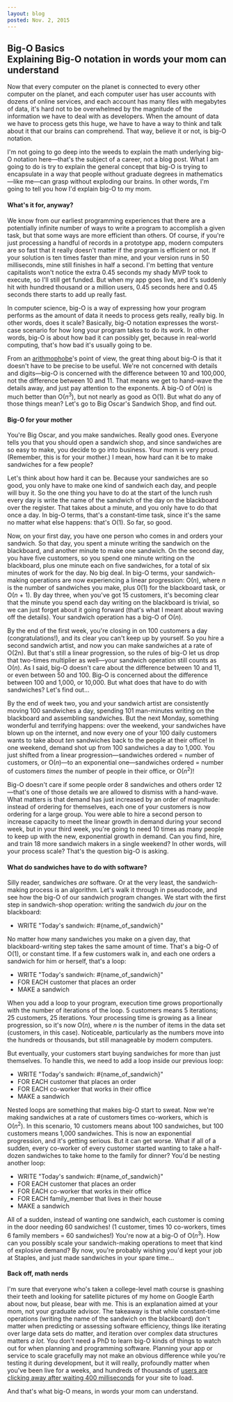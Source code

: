 ```yaml
---
layout: blog
posted: Nov. 2, 2015
---
```


## Big-O Basics<br>Explaining Big-O notation in words your mom can understand</h3>

  <p>Now that every computer on the planet is connected to every other computer on the planet, and each computer user has user accounts with dozens of online services, and each account has many files with megabytes of data, it's hard not to be overwhelmed by the magnitude of the information we have to deal with as developers. When the amount of data we have to process gets this huge, we have to have a way to think and talk about it that our brains can comprehend. That way, believe it or not, is big-O notation.</p>

  <p>I'm not going to go deep into the weeds to explain the math underlying big-O notation here&mdash;that's the subject of a career, not a blog post. What I am going to do is try to explain the general concept that big-O is trying to encapsulate in a way that people without graduate degrees in mathematics&mdash;like me&mdash;can grasp without exploding our brains. In other words, I'm going to tell you how I'd explain big-O to my mom.</p>

<h4 class="blog--section-head">What's it for, anyway?</h4>

  <p>We know from our earliest programming experiences that there are a potentially infinite number of ways to write a program to accomplish a given task, but that some ways are more efficient than others. Of course, if you're just processing a handful of records in a prototype app, modern computers are so fast that it really doesn't matter if the program is efficient or not. If your solution is ten times faster than mine, and your version runs in 50 milliseconds, mine still finishes in half a second. I'm betting that venture capitalists won't notice the extra 0.45 seconds my shady MVP took to execute, so I'll still get funded. But when my app goes live, and it's suddenly hit with hundred thousand or a million users, 0.45 seconds here and 0.45 seconds there starts to add up really fast.</p>

  <p>In computer science, big-O is a way of expressing how your program performs as the amount of data it needs to process gets really, really big. In other words, does it scale? Basically, big-O notation expresses the worst-case scenario for how long your program takes to do its work. In other words, big-O is about how bad it can possibly get, because in real-world computing, that's how bad it's usually going to be.</p>

  <p>From an <a href="http://dictionary.reference.com/browse/arithmophobia" title="I did not make this word up." target="_blank">arithmophobe</a>'s point of view, the great thing about big-O is that it doesn't have to be precise to be useful. We're not concerned with details and digits&mdash;big-O is concerned with the difference between 10 and 100,000, not the difference between 10 and 11. That means we get to hand-wave the details away, and just pay attention to the exponents. A big-O of O(<i>n</i>) is much better than O(<i>n</i><sup>3</sup>), but not nearly as good as O(1). But what do any of those things mean? Let's go to Big Oscar's Sandwich Shop, and find out.</p>

<h4 class="blog--section-head">Big-O for your mother</h4>

  <p>You're Big Oscar, and you make sandwiches. Really good ones. Everyone tells you that you should open a sandwich shop, and since sandwiches are so easy to make, you decide to go into business. Your mom is very proud. (Remember, this is for your mother.) I mean, how hard can it be to make sandwiches for a few people?</p>

  <p>Let's think about how hard it can be. Because your sandwiches are so good, you only have to make one kind of sandwich each day, and people will buy it. So the one thing you have to do at the start of the lunch rush every day is write the name of the sandwich of the day on the blackboard over the register. That takes about a minute, and you only have to do that once a day. In big-O terms, that's a constant-time task, since it's the same no matter what else happens: that's O(1). So far, so good.</p>

  <p>Now, on your first day, you have one person who comes in and orders your sandwich. So that day, you spent a minute writing the sandwich on the blackboard, and another minute to make one sandwich. On the second day, you have five customers, so you spend one minute writing on the blackboard, plus one minute each on five sandwiches, for a total of six minutes of work for the day. No big deal. In big-O terms, your sandwich-making operations are now experiencing a linear progression: O(<i>n</i>), where <i>n</i> is the number of sandwiches you make, plus 0(1) for the blackboard task, or O(<i>n</i> + 1). By day three, when you've got 15 customers, it's becoming clear that the minute you spend each day writing on the blackboard is trivial, so we can just forget about it going forward (that's what I meant about waving off the details). Your sandwich operation has a big-O of O(<i>n</i>).</p>

  <p>By the end of the first week, you're closing in on 100 customers a day (congratulations!), and its clear you can't keep up by yourself. So you hire a second sandwich artist, and now you can make sandwiches at a rate of O(2n). But that's still a linear progression, so the rules of big-O let us drop that two-times multiplier as well&mdash;your sandwich operation still counts as O(<i>n</i>). As I said, big-O doesn't care about the difference between 10 and 11, or even between 50 and 100. Big-O is concerned about the difference between 100 and 1,000, or 10,000. But what does that have to do with sandwiches? Let's find out&hellip;</p>

  <p>By the end of week two, you and your sandwich artist are consistently moving 100 sandwiches a day, spending 101 man-minutes writing on the blackboard and assembling sandwiches. But the next Monday, something wonderful and terrifying happens: over the weekend, your sandwiches have blown up on the internet, and now every one of your 100 daily customers wants to take about <i>ten</i> sandwiches back to the people at their office! In one weekend, demand shot up from 100 sandwiches a day to 1,000. You just shifted from a linear progression&mdash;sandwiches ordered = number of customers, or O(<i>n</i>)&mdash;to an exponential one&mdash;sandwiches ordered = number of customers <i>times</i> the number of people in their office, or O(<i>n</i><sup>2</sup>)!</p>

  <p>Big-O doesn't care if some people order 8 sandwiches and others order 12&mdash;that's one of those details we are allowed to dismiss with a hand-wave. What matters is that demand has just increased by an order of magnitude: instead of ordering for themselves, each one of your customers is now ordering for a large group. You were able to hire a second person to increase capacity to meet the linear growth in demand during your second week, but in your third week, you're going to need 10 times as many people to keep up with the new, exponential growth in demand. Can you find, hire, and train 18 more sandwich makers in a single weekend? In other words, will your process scale? That's the question big-O is asking.</p>

<h4 class="blog--section-head">What do sandwiches have to do with software?</h4>

  <p>Silly reader, sandwiches <i>are</i> software. Or at the very least, the sandwich-making process is an algorithm. Let's walk it through in pseudocode, and see how the big-O of our sandwich program changes. We start with the first step in sandwich-shop operation: writing the sandwich <i>du jour</i> on the blackboard:</p>

  <ul class="code code-block">
    <li>WRITE "Today's sandwich: #{name_of_sandwich}"</li>
  </ul>

  <p>No matter how many sandwiches you make on a given day, that blackboard-writing step takes the same amount of time. That's a big-O of O(1), or constant time. If a few customers walk in, and each one orders a sandwich for him or herself, that's a loop:</p>

  <ul class="code code-block">
    <li>WRITE "Today's sandwich: #{name_of_sandwich}"</li>
    <li>FOR EACH customer that places an order</li>
    <li class="code-indent">MAKE a sandwich</li>
  </ul>

  <p>When you add a loop to your program, execution time grows proportionally with the number of iterations of the loop. 5 customers means 5 iterations; 25 customers, 25 iterations. Your processing time is growing as a linear progression, so it's now O(<i>n</i>), where <i>n</i> is the number of items in the data set (customers, in this case). Noticeable, particularly as the numbers move into the hundreds or thousands, but still manageable by modern computers.</p>

  <p>But eventually, your customers start buying sandwiches for more than just themselves. To handle this, we need to add a loop inside our previous loop:</p>

  <ul class="code code-block">
    <li>WRITE "Today's sandwich: #{name_of_sandwich}"</li>
    <li>FOR EACH customer that places an order</li>
    <li class="code-indent">FOR EACH co-worker that works in their office</li>
    <li class="code-indent-2x">MAKE a sandwich</li>
  </ul>

  <p>Nested loops are something that makes big-O start to sweat. Now we're making sandwiches at a rate of customers times co-workers, which is O(<i>n</i><sup>2</sup>). In this scenario, 10 customers means about 100 sandwiches, but 100 customers means 1,000 sandwiches. This is now an exponential progression, and it's getting serious. But it can get worse. What if all of a sudden, every co-worker of every customer started wanting to take a half-dozen sandwiches to take home to the family for dinner? You'd be nesting another loop:</p>

  <ul class="code code-block">
    <li>WRITE "Today's sandwich: #{name_of_sandwich}"</li>
    <li>FOR EACH customer that places an order</li>
    <li class="code-indent">FOR EACH co-worker that works in their office</li>
    <li class="code-indent-2x">FOR EACH family_member that lives in their house</li>
    <li class="code-indent-3x">MAKE a sandwich</li>
  </ul>

  <p>All of a sudden, instead of wanting one sandwich, each customer is coming in the door needing 60 sandwiches! (1 customer, times 10 co-workers, times 6 family members = 60 sandwiches!) You're now at a big-O of O(<i>n</i><sup>3</sup>). How can you possibly scale your sandwich-making operations to meet that kind of explosive demand? By now, you're probably wishing you'd kept your job at Staples, and just made sandwiches in your spare time&hellip;</p>

<h4 class="blog--section-head">Back off, math nerds</h4>

  <p>I'm sure that everyone who's taken a college-level math course is gnashing their teeth and looking for satellite pictures of my home on Google Earth about now, but please, bear with me. This is an explanation aimed at your mom, not your graduate advisor. The takeaway is that while constant-time operations (writing the name of the sandwich on the blackboard) don't matter when predicting or assessing software efficiency, things like iterating over large data sets do matter, and iteration over complex data structures matters <i>a lot.</i> You don't need a PhD to learn big-O kinds of things to watch out for when planning and programming software. Planning your app or service to scale gracefully may not make an obvious difference while you're testing it during development, but it will really, profoundly matter when you've been live for a weeks, and hundreds of thousands of <a href="http://www.nytimes.com/2012/03/01/technology/impatient-web-users-flee-slow-loading-sites.html?_r=0" title="I didn't make up 400 milliseconds, either." title="_blank">users are clicking away after waiting 400 milliseconds</a> for your site to load.</p>

  <p class="footroom">And that's what big-O means, in words your mom can understand.</p>